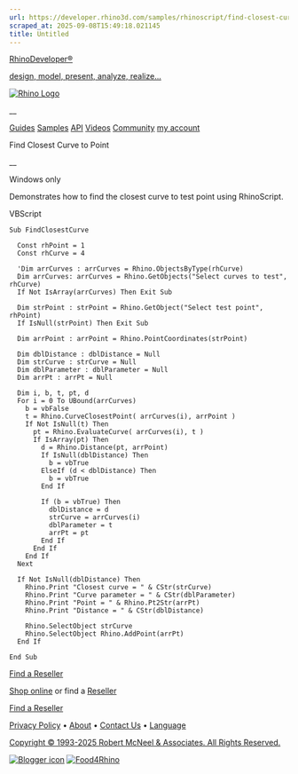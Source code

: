```yaml
---
url: https://developer.rhino3d.com/samples/rhinoscript/find-closest-curve-to-point/
scraped_at: 2025-09-08T15:49:18.021145
title: Untitled
---
```


[RhinoDeveloper®](/)

[design, model, present, analyze, realize...](/)

[![Rhino Logo](https://developer.rhino3d.com/images/rhinodevlogo.png)](/)

__

[Guides](https://developer.rhino3d.com/guides)
[Samples](https://developer.rhino3d.com/samples)
[API](https://developer.rhino3d.com/api)
[Videos](https://developer.rhino3d.com/videos)
[Community](https://discourse.mcneel.com/c/rhino-developer) [my account
](https://www.rhino3d.com/my-account/ "Manage your account, licenses, and
teams")

Find Closest Curve to Point

__

Windows only

Demonstrates how to find the closest curve to test point using RhinoScript.

VBScript

    
    
    Sub FindClosestCurve
    
      Const rhPoint = 1
      Const rhCurve = 4
    
      'Dim arrCurves : arrCurves = Rhino.ObjectsByType(rhCurve)
      Dim arrCurves: arrCurves = Rhino.GetObjects("Select curves to test", rhCurve)
      If Not IsArray(arrCurves) Then Exit Sub
    
      Dim strPoint : strPoint = Rhino.GetObject("Select test point", rhPoint)
      If IsNull(strPoint) Then Exit Sub
    
      Dim arrPoint : arrPoint = Rhino.PointCoordinates(strPoint)
    
      Dim dblDistance : dblDistance = Null
      Dim strCurve : strCurve = Null
      Dim dblParameter : dblParameter = Null
      Dim arrPt : arrPt = Null
    
      Dim i, b, t, pt, d
      For i = 0 To UBound(arrCurves)
        b = vbFalse
        t = Rhino.CurveClosestPoint( arrCurves(i), arrPoint )
        If Not IsNull(t) Then
          pt = Rhino.EvaluateCurve( arrCurves(i), t )
          If IsArray(pt) Then
            d = Rhino.Distance(pt, arrPoint)
            If IsNull(dblDistance) Then
              b = vbTrue
            ElseIf (d < dblDistance) Then
              b = vbTrue
            End If
    
            If (b = vbTrue) Then
              dblDistance = d
              strCurve = arrCurves(i)
              dblParameter = t
              arrPt = pt
            End If
          End If
        End If
      Next
    
      If Not IsNull(dblDistance) Then
        Rhino.Print "Closest curve = " & CStr(strCurve)
        Rhino.Print "Curve parameter = " & CStr(dblParameter)
        Rhino.Print "Point = " & Rhino.Pt2Str(arrPt)
        Rhino.Print "Distance = " & CStr(dblDistance)
    
        Rhino.SelectObject strCurve
        Rhino.SelectObject Rhino.AddPoint(arrPt)
      End If
    
    End Sub
    

  

[Find a Reseller](https://www.rhino3d.com/sales)

[Shop online](https://www.rhino3d.com/store) or find a
[Reseller](https://www.rhino3d.com/sales)

[Find a Reseller](https://www.rhino3d.com/sales)

[Privacy Policy](https://www.rhino3d.com/privacy) •
[About](https://www.rhino3d.com/mcneel/about) • [Contact
Us](https://www.rhino3d.com/mcneel/contact) • [
Language](https://www.rhino3d.com/language "Change to a different region or
language")

[Copyright © 1993-2025 Robert McNeel & Associates. All Rights
Reserved.](https://www.rhino3d.com/mcneel/about)

[](https://www.facebook.com/McNeelRhinoceros/)
[](https://twitter.com/bobmcneel) [](https://www.linkedin.com/groups/75313/)
[](https://www.youtube.com/user/RhinoGuide/videos) [](https://vimeo.com/rhino)
[![Blogger
icon](https://developer.rhino3d.com/images/blogger.svg)](http://blog.rhino3d.com/)
[![Food4Rhino](https://developer.rhino3d.com/images/f4r_icon_01.svg)](https://www.food4rhino.com)

